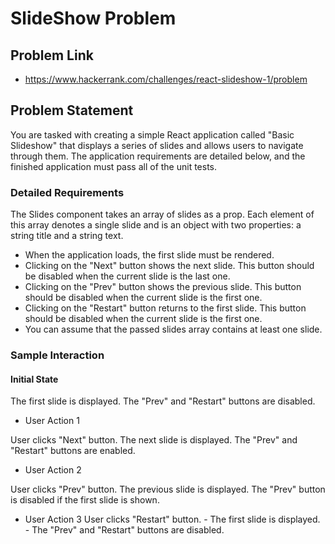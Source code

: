 # SlideShow Problem

## Problem Link

- https://www.hackerrank.com/challenges/react-slideshow-1/problem

## Problem Statement

You are tasked with creating a simple React application called "Basic Slideshow" that displays a series of slides and allows users to navigate through them. The application requirements are detailed below, and the finished application must pass all of the unit tests.

### Detailed Requirements

The Slides component takes an array of slides as a prop. Each element of this array denotes a single slide and is an object with two properties: a string title and a string text.

- When the application loads, the first slide must be rendered.
- Clicking on the "Next" button shows the next slide. This button should be disabled when the current slide is the last one.
- Clicking on the "Prev" button shows the previous slide. This button should be disabled when the current slide is the first one.
- Clicking on the "Restart" button returns to the first slide. This button should be disabled when the current slide is the first one.
- You can assume that the passed slides array contains at least one slide.

### Sample Interaction

#### Initial State

The first slide is displayed.
The "Prev" and "Restart" buttons are disabled.

- User Action 1

User clicks "Next" button.
The next slide is displayed.
The "Prev" and "Restart" buttons are enabled.

- User Action 2

User clicks "Prev" button.
The previous slide is displayed.
The "Prev" button is disabled if the first slide is shown.

- User Action 3
  User clicks "Restart" button. - The first slide is displayed. - The "Prev" and "Restart" buttons are disabled.
